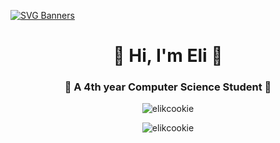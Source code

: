 [![SVG Banners](https://svg-banners.vercel.app/api?type=rainbow&text1=Welcome%20to%20my%20Github%20&width=1600&height=400)](https://github.com/Akshay090/svg-banners)

<h1 align="center">💐 Hi, I'm Eli 💐</h1>
<h3 align="center">🌱  A 4th year Computer Science Student 🌱</h3>

<p align="center">
  <img src="https://github-readme-stats.vercel.app/api/top-langs?username=elikookie&show_icons=true&locale=en&layout=compact&hide=html,javascript,css" alt="elikcookie" />
</p>

<p align="center"> 
  <img src="https://komarev.com/ghpvc/?username=elikcookie&label=Profile%20views&color=0e75b6&style=flat" alt="elikcookie" /> 
</p>
